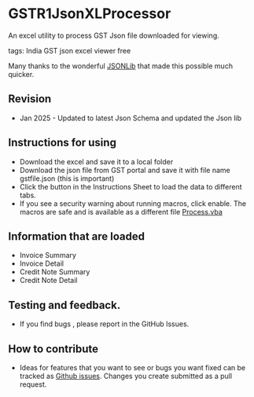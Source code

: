 # GSTR1JsonXLProcessor
An excel utility to process GST Json file downloaded for viewing.

tags: India GST json excel viewer free

Many thanks to the wonderful [JSONLib](http://code.google.com/p/vba-json/ ) that made this possible much quicker.

## Revision
* Jan 2025 - Updated to latest Json Schema and updated the Json lib

## Instructions for using
* Download the excel and save it to a local folder
* Download the json file from GST portal and save it with file name gstfile.json (this is important)
* Click the button in the Instructions Sheet to load the data to different tabs.
* If you see a security warning about running macros, click enable. The macros are safe and is available as a different file [Process.vba](process.vba)

## Information that are loaded
* Invoice Summary
* Invoice Detail
* Credit Note Summary
* Credit Note Detail

## Testing and feedback. 
* If you find bugs , please report in the GitHub Issues.

## How to contribute
- Ideas for features that you want to see or bugs you want fixed can be tracked as [Github issues](https://github.com/sajjanin/GSTR1JsonXLProcessor/issues). Changes you create submitted as a pull request.


